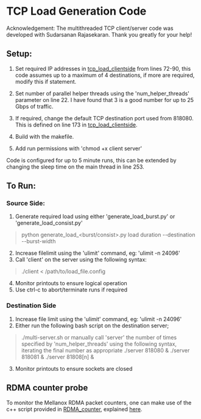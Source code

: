 # TCP Load Generation Code

Acknowledgement: The multithreaded TCP client/server code was developed with Sudarsanan Rajasekaran. Thank you greatly for your help!

## Setup:

1. Set required IP addresses in [tcp_load_clientside](tcp_load_clientside.cpp) from lines 72-90, this code assumes up to a maximum of 4 destinations, if more are required, modify this if statement.

2. Set number of parallel helper threads using the 'num_helper_threads' parameter on line 22. I have found that 3 is a good number for up to 25 Gbps of traffic.

3. If required, change the default TCP destination port used from 818080. This is defined on line 173 in [tcp_load_clientside](tcp_load_clientside.cpp).

3. Build with the makefile.

4. Add run permissions with 'chmod +x client server'

Code is configured for up to 5 minute runs, this can be extended by changing the sleep time on the main thread in line 253.

## To Run:

### Source Side:
1. Generate required load using either 'generate_load_burst.py' or 'generate_load_consist.py'
> python generate_load_<burst/consist>.py load duration --destination --burst-width 
2. Increase filelimit using the 'ulimit' command, eg: 'ulimit -n 24096'
3. Call 'client' on the server using the following syntax:
> ./client < /path/to/load_file.config
4. Monitor printouts to ensure logical operation
5. Use ctrl-c to abort/terminate runs if required

### Destination Side
1. Increase file limit using the 'ulimit' command, eg: 'ulimit -n 24096'
2. Either run the following bash script on the destination server;
> ./multi-server.sh
or manually call 'server' the number of times specified by 'num_helper_threads' using the following syntax, iterating the final number as appropriate
> ./server 818080 &
> ./server 818081 &
> ./server 81808[n] &
3. Monitor printouts to ensure sockets are closed

## RDMA counter probe
To monitor the Mellanox RDMA packet counters, one can make use of the c++ script provided in [RDMA_counter](RDMA_counter), explained [here](RDMA_counter/readme.md).